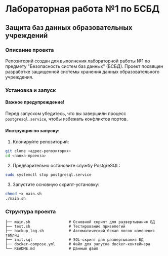 # Лабораторная работа №1 по БСБД

## Защита баз данных образовательных учреждений

### Описание проекта

Репозиторий создан для выполнения лабораторной работы №1 по предмету "Безопасность систем баз данных" (БСБД). Проект посвящен разработке защищенной системы хранения данных образовательного учреждения.

### Установка и запуск

#### Важное предупреждение!
Перед запуском убедитесь, что вы завершили процесс `postgresql.service`, чтобы избежать конфликтов портов.

#### Инструкция по запуску:

1. Клонируйте репозиторий:
```bash
git clone <адрес-репозитория>
cd <папка-проекта>
```

2. Предварительно остановите службу PostgreSQL:
```bash
sudo systemctl stop postgresql.service
```

3. Запустите основную скрипт-установку:
```bash
chmod +x main.sh
./main.sh
```

### Структура проекта

```
├── main.sh                 # Основной скрипт для развертывания БД
├── test.sh                 # Тестирование привелегий
├── backup_log.sh           # Автоматический бэкап логов изменения таблиц
├── init.sql                # SQL-скрипт для развертывания БД
├── docker-compose.yml      # Файл для запуска docker-контейнера
└── README.md               # Данный файл
```
